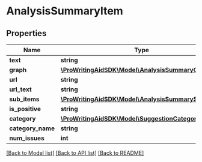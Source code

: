 # AnalysisSummaryItem

## Properties
Name | Type | Description | Notes
------------ | ------------- | ------------- | -------------
**text** | **string** |  | [optional] 
**graph** | [**\ProWritingAidSDK\Model\AnalysisSummaryGraph**](AnalysisSummaryGraph.md) |  | [optional] 
**url** | **string** |  | [optional] 
**url_text** | **string** |  | [optional] 
**sub_items** | [**\ProWritingAidSDK\Model\AnalysisSummarySubItem[]**](AnalysisSummarySubItem.md) |  | [optional] 
**is_positive** | **string** |  | [optional] 
**category** | [**\ProWritingAidSDK\Model\SuggestionCategory**](SuggestionCategory.md) |  | [optional] 
**category_name** | **string** |  | [optional] 
**num_issues** | **int** |  | [optional] 

[[Back to Model list]](../README.md#documentation-for-models) [[Back to API list]](../README.md#documentation-for-api-endpoints) [[Back to README]](../README.md)


